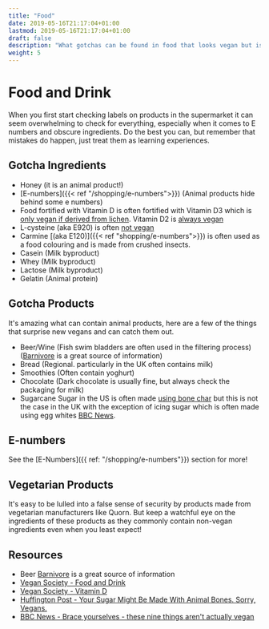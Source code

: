 ```yaml
---
title: "Food"
date: 2019-05-16T21:17:04+01:00
lastmod: 2019-05-16T21:17:04+01:00
draft: false
description: "What gotchas can be found in food that looks vegan but is not?"
weight: 5
---
```


# Food and Drink

When you first start checking labels on products in the supermarket it can seem overwhelming to check for everything, especially when it comes to E numbers and obscure ingredients. Do the best you can, but remember that mistakes do happen, just treat them as learning experiences.

## Gotcha Ingredients

- Honey (it is an animal product!)
- [E-numbers]({{< ref "/shopping/e-numbers">}}) (Animal products hide behind some e numbers)
- Food fortified with Vitamin D is often fortified with Vitamin D3 which is [only vegan if derived from lichen](https://www.vegansociety.com/resources/nutrition-and-health/nutrients/vitamin-d). Vitamin D2 is [always vegan](https://www.vegansociety.com/resources/nutrition-and-health/nutrients/vitamin-d)
- L-cysteine (aka E920) is often [not vegan](https://www.vegansociety.com/whats-new/blog/how-avoid-buying-non-vegan-products)
- Carmine [(aka E120)]({{< ref "shopping/e-numbers">}}) is often used as a food colouring and is made from crushed insects.  
- Casein (Milk byproduct)
- Whey (Milk byproduct)
- Lactose (Milk byproduct)
- Gelatin (Animal protein)

## Gotcha Products

It's amazing what can contain animal products, here are a few of the things that surprise new vegans and can catch them out.

- Beer/Wine (Fish swim bladders are often used in the filtering process) ([Barnivore](http://www.barnivore.com/) is a great source of information)
- Bread (Regional. particularly in the UK often contains milk)
- Smoothies (Often contain yoghurt)
- Chocolate (Dark chocolate is usually fine, but always check the packaging for milk)
- Sugarcane Sugar in the US is often made [using bone char](https://web.archive.org/web/20190215180609/https://www.huffingtonpost.co.uk/entry/sugar-vegan-bone-char-yikes_us_6391496) but this is not the case in the UK with the exception of icing sugar which is often made using egg whites [BBC News](https://www.bbc.co.uk/bbcthree/article/578edf2d-9c22-453e-ab33-48f7a0568c0b).

## E-numbers

See the [E-Numbers]({{ ref: "/shopping/e-numbers"}}) section for more!

## Vegetarian Products

It's easy to be lulled into a false sense of security by products made from vegetarian manufacturers like Quorn. But keep a watchful eye on the ingredients of these products as they commonly contain non-vegan ingredients even when you least expect! 

## Resources

- Beer [Barnivore](http://www.barnivore.com/) is a great source of information
- [Vegan Society - Food and Drink](https://www.vegansociety.com/lifestyle/food-and-drink)
- [Vegan Society - Vitamin D](https://www.vegansociety.com/resources/nutrition-and-health/nutrients/vitamin-d)
- [Huffington Post - Your Sugar Might Be Made With Animal Bones. Sorry, Vegans.](https://web.archive.org/web/20190215180609/https://www.huffingtonpost.co.uk/entry/sugar-vegan-bone-char-yikes_us_6391496)
- [BBC News - Brace yourselves - these nine things aren't actually vegan](https://www.bbc.co.uk/bbcthree/article/578edf2d-9c22-453e-ab33-48f7a0568c0b)